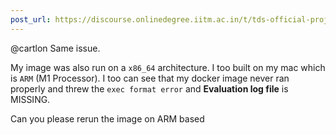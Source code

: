 ```yaml
---
post_url: https://discourse.onlinedegree.iitm.ac.in/t/tds-official-project1-discrepencies/171141/43
---
```

@cartlon Same issue.

My image was also run on a `x86_64` architecture. I too built on my mac which is `ARM` (M1 Processor). I too can see that my docker image never ran properly and threw the `exec format error` and **Evaluation log file** is MISSING.

Can you please rerun the image on ARM based
